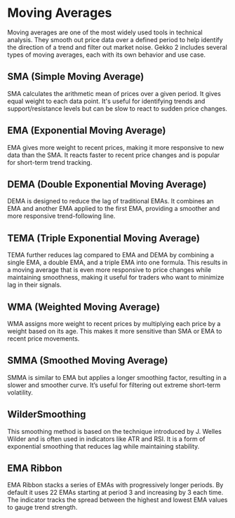 # Moving Averages

Moving averages are one of the most widely used tools in technical analysis. They smooth out price data over a defined period to help identify the direction of a trend and filter out market noise. Gekko 2 includes several types of moving averages, each with its own behavior and use case.

## **SMA (Simple Moving Average)**

SMA calculates the arithmetic mean of prices over a given period. It gives equal weight to each data point. It's useful for identifying trends and support/resistance levels but can be slow to react to sudden price changes.

## **EMA (Exponential Moving Average)**

EMA gives more weight to recent prices, making it more responsive to new data than the SMA. It reacts faster to recent price changes and is popular for short-term trend tracking.

## **DEMA (Double Exponential Moving Average)**

DEMA is designed to reduce the lag of traditional EMAs. It combines an EMA and another EMA applied to the first EMA, providing a smoother and more responsive trend-following line.

## **TEMA (Triple Exponential Moving Average)**

TEMA further reduces lag compared to EMA and DEMA by combining a single EMA, a double EMA, and a triple EMA into one formula. This results in a moving average that is even more responsive to price changes while maintaining smoothness, making it useful for traders who want to minimize lag in their signals.

## **WMA (Weighted Moving Average)**

WMA assigns more weight to recent prices by multiplying each price by a weight based on its age. This makes it more sensitive than SMA or EMA to recent price movements.

## **SMMA (Smoothed Moving Average)**

SMMA is similar to EMA but applies a longer smoothing factor, resulting in a slower and smoother curve. It’s useful for filtering out extreme short-term volatility.

## **WilderSmoothing**

This smoothing method is based on the technique introduced by J. Welles Wilder and is often used in indicators like ATR and RSI. It is a form of exponential smoothing that reduces lag while maintaining stability.

## EMA Ribbon

EMA Ribbon stacks a series of EMAs with progressively longer periods. By default it uses 22 EMAs starting at period 3 and increasing by 3 each time. The indicator tracks the spread between the highest and lowest EMA values to gauge trend strength.
